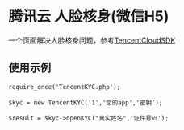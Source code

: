 # 腾讯云 人脸核身(微信H5)

一个页面解决人脸核身问题，参考[TencentCloudSDK](https://github.com/TencentCloud/tencentcloud-sdk-php)

## 使用示例
```
require_once('TencentKYC.php');

$kyc = new TencentKYC('1','您的app','密钥');

$result = $kyc->openKYC("真实姓名",'证件号码');

```